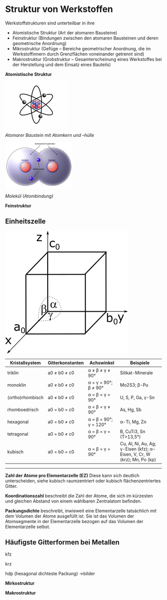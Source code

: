 # Struktur von Werkstoffen
Werkstoffstrukturen sind unterteilbar in ihre
- Atomistische Struktur (Art der atomaren Bausteine)
- Feinstruktur (Bindungen zwischen den atomaren Bausteinen und deren geometrische Anordnung)
- Mikrostruktur (Gefüge – Bereiche geometrischer Anordnung, die im Werkstoffinnern durch Grenzflächen voneinander getrennt sind)
- Makrostruktur (Grobstruktur – Gesamterscheinung eines Werkstoffes bei der Herstellung und dem Einsatz eines Bauteils)

**Atomistische Struktur**

<img src="../../Figures/Stylised_Lithium_Atom.svg_68.jpg" alt="_Atomarer Baustein mit Atomkern und –hülle_" style="height:150px;width:auto;vertical-align: top;background-color:transparent;">

_Atomarer Baustein mit Atomkern und –hülle_


<img src="../../Figures/Kovalent01.jpg" alt="Molekül (Atombindung)" style="height:150px;width:auto;vertical-align: top;background-color:transparent;">

_Molekül (Atombindung)_

**Feinstruktur**


## Einheitszelle

![](../../Figures/einheitszelle.png)

| Kristallsystem   | Gitterkonstanten | Achswinkel | Beispiele |
|---|---|---|---|
| triklin          | a0 ≠ b0 ≠ c0      | α ≠ β ≠ γ ≠ 90°            | Silikat-Minerale             |
| monoklin         | a0 ≠ b0 ≠ c0      | α = γ = 90°; β ≠ 90°       | Mo2S3; β-Pu                  |
| (ortho)rhombisch | a0 ≠ b0 ≠ c0      | α = β = γ = 90°             | U, S, P, Ga, γ-Sn           |
| rhomboedrisch    | a0 = b0 = c0       | α = β = γ ≠ 90°            | As, Hg, Sb                   |
| hexagonal        | a0 = b0 ≠ c0       | α = β = 90°; γ = 120°      | α-Ti, Mg, Zn                 |
| tetragonal       | a0 = b0 ≠ c0       | α = β = γ = 90°            | B, CuTi3, Sn (T>13,5°)      |
| kubisch          | a0 = b0 = c0       | α = β = γ = 90°            | Cu, Al, Ni, Au, Ag; γ-Eisen (kfz); α-Eisen, V, Cr, W (krz); Mn, Po (kp) |

---

**Zahl der Atome pro Elementarzelle (EZ)** Diese kann sich deutlich unterscheiden, siehe kubisch raumzentriert oder kubisch flächenzentriertes Gitter.

**Koordinationszahl** beschreibt die Zahl der Atome, die sich im kürzesten und gleichen Abstand von einem wählbaren Zentralatom befinden.

**Packungsdichte** beschreibt, inwieweit eine Elementarzelle tatsächlich mit dem Volumen der Atome ausgefüllt ist. Sie ist das Volumen der Atomsegmente in der Elementarzelle bezogen auf das Volumen der Elementarzelle selbst.

## Häufigste Gitterformen bei Metallen

kfz

krz

hdp (hexagonal dichteste Packung) ->bilder



**Mirkostruktur**


**Makrostruktur**